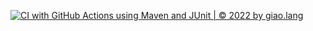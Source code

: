 [![CI with GitHub Actions using Maven and JUnit | © 2022 by giao.lang](https://github.com/noday-off/math-util-junit5/actions/workflows/ci-maven.yml/badge.svg)](https://github.com/noday-off/math-util-junit5/actions/workflows/ci-maven.yml)
